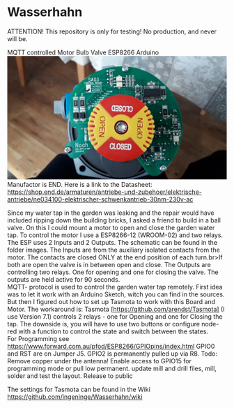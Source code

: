 # Wasserhahn

ATTENTION! This repository is only for testing! No production, and never will be.

MQTT controlled Motor Bulb Valve ESP8266 Arduino
![Image of the motor driver](https://github.com/ingeninge/Wasserhahn/blob/master/images/20190403_160802.jpg)
Manufactor is END. Here is a link to the Datasheet: https://shop.end.de/armaturen/antriebe-und-zubehoer/elektrische-antriebe/ne034100-elektrischer-schwenkantrieb-30nm-230v-ac

Since my water tap in the garden was leaking and the repair would have included ripping down the building bricks, I asked a friend to build in a ball valve. 
On this I could mount a motor to open and close the garden water tap.
To control the motor I use a ESP8266-12 (WROOM-02) and two relays. The ESP uses 2 Inputs and 2 Outputs.
The schematic can be found in the folder images.
The Inputs are from the auxiliary isolated contacts from the motor. The contacts are closed ONLY at the end position of each turn.br>If both are open the valve is in between open and close.
The Outputs are controlling two relays. One for opening and one for closing the valve. The outputs are held active for 90 seconds.
<br>MQTT- protocol is used to control the garden water tap remotely.
First idea was to let it work with an Arduino Sketch, witch you can find in the sources. But then I figured out how to set up Tasmota to work with this Board and Motor. The workaround is: Tasmota [https://github.com/arendst/Tasmota] (I use Version 7.1) controls 2 relays - one for Opening and one for Closing the tap. The downside is, you will have to use two buttons or configure node-red with a function to control the state and switch between the states.<br>
For Programming see https://www.forward.com.au/pfod/ESP8266/GPIOpins/index.html GPIO0 and RST are on Jumper J5. GPIO2 is permanently pulled up via R8.
Todo: Remove copper under the antenna! Enable access to GPIO15 for programming mode or pull low permanent. update mill and drill files, mill, solder and test the layout. Release to public

The settings for Tasmota can be found in the Wiki https://github.com/ingeninge/Wasserhahn/wiki
